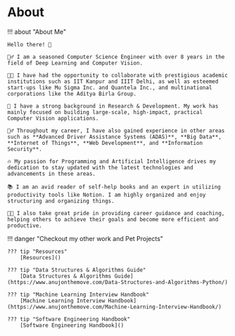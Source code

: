 # About 
!!! about "About Me"

    Hello there! 👋

    🙋‍♂️ I am a seasoned Computer Science Engineer with over 8 years in the field of Deep Learning and Computer Vision.
    
    👨‍💻 I have had the opportunity to collaborate with prestigious academic institutions such as IIT Kanpur and IIIT Delhi, as well as esteemed start-ups like Mu Sigma Inc. and Quantela Inc., and multinational corporations like the Aditya Birla Group.
    
    🦸 I have a strong background in Research & Development. My work has  mainly focused on building large-scale, high-impact, practical Computer Vision applications.
    
    💁‍♂️ Throughout my career, I have also gained experience in other areas such as **Advanced Driver Assistance Systems (ADAS)**, **Big Data**, **Internet of Things**, **Web Development**, and **Information Security**.
    
    🔥 My passion for Programming and Artificial Intelligence drives my dedication to stay updated with the latest technologies and advancements in these areas.
    
    📚 I am an avid reader of self-help books and an expert in utilizing productivity tools like Notion. I am highly organized and enjoy structuring and organizing things.
    
    🧑‍🏫 I also take great pride in providing career guidance and coaching, helping others to achieve their goals and become more efficient and productive.




!!! danger "Checkout my other work and Pet Projects"

    ??? tip "Resources"
        [Resources]()

    ??? tip "Data Structures & Algorithms Guide"
        [Data Structures & Algorithms Guide](https://www.anujonthemove.com/Data-Structures-and-Algorithms-Python/)

    ??? tip "Machine Learning Interview Handbook"
        [Machine Learning Interview Handbook](https://www.anujonthemove.com/Machine-Learning-Interview-Handbook/)

    ??? tip "Software Engineering Handbook"
        [Software Engineering Handbook]()
    
    